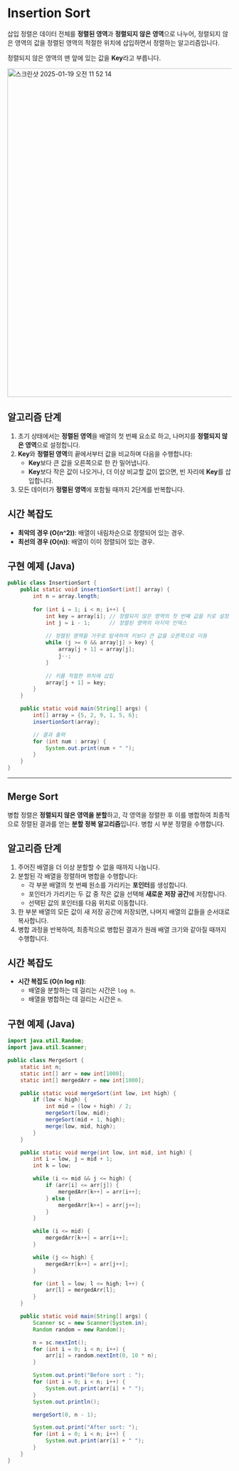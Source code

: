 # Insertion Sort

삽입 정렬은 데이터 전체를 **정렬된 영역**과 **정렬되지 않은 영역**으로 나누어, 정렬되지 않은 영역의 값을 정렬된 영역의 적절한 위치에 삽입하면서 정렬하는 알고리즘입니다.

정렬되지 않은 영역의 맨 앞에 있는 값을 **Key**라고 부릅니다.

<img width="737" alt="스크린샷 2025-01-19 오전 11 52 14" src="https://github.com/user-attachments/assets/dcb02160-5719-4e31-8ef0-ccd421594689" />


## 알고리즘 단계
1. 초기 상태에서는 **정렬된 영역**을 배열의 첫 번째 요소로 하고, 나머지를 **정렬되지 않은 영역**으로 설정합니다.
2. **Key**와 **정렬된 영역**의 끝에서부터 값을 비교하며 다음을 수행합니다:
   - **Key**보다 큰 값을 오른쪽으로 한 칸 밀어냅니다.
   - **Key**보다 작은 값이 나오거나, 더 이상 비교할 값이 없으면, 빈 자리에 **Key**를 삽입합니다.
3. 모든 데이터가 **정렬된 영역**에 포함될 때까지 2단계를 반복합니다.

## 시간 복잡도
- **최악의 경우 (O(n^2))**: 배열이 내림차순으로 정렬되어 있는 경우.
- **최선의 경우 (O(n))**: 배열이 이미 정렬되어 있는 경우.

## 구현 예제 (Java)
```java
public class InsertionSort {
    public static void insertionSort(int[] array) {
        int n = array.length;
        
        for (int i = 1; i < n; i++) {
            int key = array[i]; // 정렬되지 않은 영역의 첫 번째 값을 키로 설정
            int j = i - 1;      // 정렬된 영역의 마지막 인덱스
            
            // 정렬된 영역을 거꾸로 탐색하며 키보다 큰 값을 오른쪽으로 이동
            while (j >= 0 && array[j] > key) {
                array[j + 1] = array[j];
                j--;
            }
            
            // 키를 적절한 위치에 삽입
            array[j + 1] = key;
        }
    }

    public static void main(String[] args) {
        int[] array = {5, 2, 9, 1, 5, 6};
        insertionSort(array);

        // 결과 출력
        for (int num : array) {
            System.out.print(num + " ");
        }
    }
}
```

---

## Merge Sort

병합 정렬은 **정렬되지 않은 영역을 분할**하고, 각 영역을 정렬한 후 이를 병합하여 최종적으로 정렬된 결과를 얻는 **분할 정복 알고리즘**입니다. 병합 시 부분 정렬을 수행합니다.

## 알고리즘 단계
1. 주어진 배열을 더 이상 분할할 수 없을 때까지 나눕니다.
2. 분할된 각 배열을 정렬하며 병합을 수행합니다:
   - 각 부분 배열의 첫 번째 원소를 가리키는 **포인터**를 생성합니다.
   - 포인터가 가리키는 두 값 중 작은 값을 선택해 **새로운 저장 공간**에 저장합니다.
   - 선택된 값의 포인터를 다음 위치로 이동합니다.
3. 한 부분 배열의 모든 값이 새 저장 공간에 저장되면, 나머지 배열의 값들을 순서대로 복사합니다.
4. 병합 과정을 반복하여, 최종적으로 병합된 결과가 원래 배열 크기와 같아질 때까지 수행합니다.

## 시간 복잡도
- **시간 복잡도 (O(n log n))**:
   - 배열을 분할하는 데 걸리는 시간은 `log n`.
   - 배열을 병합하는 데 걸리는 시간은 `n`.

## 구현 예제 (Java)
```java
import java.util.Random;
import java.util.Scanner;

public class MergeSort {
    static int n;
    static int[] arr = new int[1000];
    static int[] mergedArr = new int[1000];

    public static void mergeSort(int low, int high) {
        if (low < high) {
            int mid = (low + high) / 2;
            mergeSort(low, mid);
            mergeSort(mid + 1, high);
            merge(low, mid, high);
        }
    }

    public static void merge(int low, int mid, int high) {
        int i = low, j = mid + 1;
        int k = low;

        while (i <= mid && j <= high) {
            if (arr[i] <= arr[j]) {
                mergedArr[k++] = arr[i++];
            } else {
                mergedArr[k++] = arr[j++];
            }
        }

        while (i <= mid) {
            mergedArr[k++] = arr[i++];
        }

        while (j <= high) {
            mergedArr[k++] = arr[j++];
        }

        for (int l = low; l <= high; l++) {
            arr[l] = mergedArr[l];
        }
    }

    public static void main(String[] args) {
        Scanner sc = new Scanner(System.in);
        Random random = new Random();

        n = sc.nextInt();
        for (int i = 0; i < n; i++) {
            arr[i] = random.nextInt(0, 10 * n);
        }

        System.out.print("Before sort : ");
        for (int i = 0; i < n; i++) {
            System.out.print(arr[i] + " ");
        }
        System.out.println();

        mergeSort(0, n - 1);

        System.out.print("After sort: ");
        for (int i = 0; i < n; i++) {
            System.out.print(arr[i] + " ");
        }
    }
}
```

